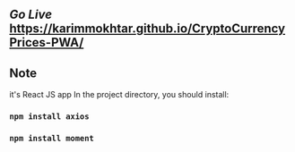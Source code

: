 ## *Go Live* https://karimmokhtar.github.io/CryptoCurrencyPrices-PWA/
## Note
it's React JS app 
In the project directory, you should install:

### `npm install axios`
### `npm install moment`

